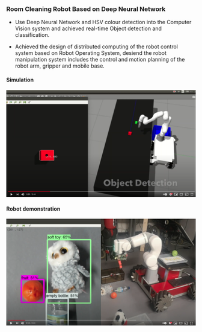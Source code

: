 ### Room Cleaning Robot Based on Deep Neural Network

- Use Deep Neural Network and HSV colour detection into the Computer Vision system and achieved real-time Object detection and classification.

- Achieved the design of distributed computing of the robot control system based on Robot Operating System, desiend the robot manipulation system includes the control and motion planning of the robot arm, gripper and mobile base.

#### Simulation
[![Watch the video](/images/sim1.png)](https://youtu.be/Bs99ExJiiw8)
#### Robot demonstration
[![Watch the video](/images/real1.png)](https://youtu.be/_5jTu8fjrgA)

